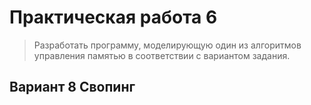 # Практическая работа 6

> Разработать программу, моделирующую один из алгоритмов управления памятью в соответствии с вариантом задания.

## Вариант 8 Свопинг
